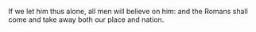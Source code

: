 If we let him thus alone, all men will believe on him: and the Romans shall come and take away both our place and nation.
